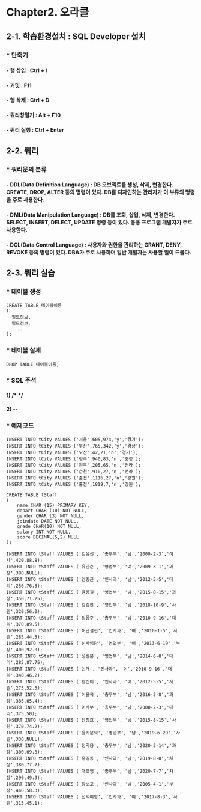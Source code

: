 # Chapter2. 오라클
## 2-1. 학습환경설치 : SQL Developer 설치
### * 단축기
#### - 행 삽입 : Ctrl + I
#### - 커밋 : F11
#### - 행 삭제 : Ctrl + D
#### - 쿼리창열기 : Alt + F10
#### - 쿼리 실행 : Ctrl + Enter
## 2-2. 쿼리
### * 쿼리문의 분류
#### - DDL(Data Definition Language) : DB 오브젝트를 생성, 삭제, 변경한다. CREATE, DROP, ALTER 등의 명령이 있다. DB를 디자인하는 관리자가 이 부류의 명령을 주로 사용한다.
#### - DML(Data Manipulation Language) : DB를 조회, 삽입, 삭제, 변경한다. SELECT, INSERT, DELECT, UPDATE 명령 등이 있다. 응용 프로그램 개발자가 주로 사용한다.
#### - DCL(Data Control Language) : 사용자와 권한을 관리하는 GRANT, DENY, REVOKE 등의 명령이 있다. DBA가 주로 사용하며 일반 개발자는 사용할 일이 드물다.
## 2-3. 쿼리 실습
### * 테이블 생성
```
CREATE TABLE 테이블이름
(
  필드정보,
  필드정보,
  ....
);
```
### * 테이블 살제
```
DROP TABLE 테이블이름;
```
### * SQL 주석
#### 1) /* */
#### 2) --
### * 예제코드
```
INSERT INTO tCity VALUES ('서울',605,974,'y','경기');
INSERT INTO tCity VALUES ('부산',765,342,'y','경상');
INSERT INTO tCity VALUES ('오산',42,21,'n','경기');
INSERT INTO tCity VALUES ('청주',940,83,'n','충청');
INSERT INTO tCity VALUES ('전주',205,65,'n','전라');
INSERT INTO tCity VALUES ('순천',910,27,'n','전라');
INSERT INTO tCity VALUES ('춘천',1116,27,'n','강원');
INSERT INTO tCity VALUES ('홍천',1819,7,'n','강원');
```
```
CREATE TABLE tStaff
(
    name CHAR (15) PRIMARY KEY,
    depart CHAR (10) NOT NULL,
    gender CHAR (3) NOT NULL,
    joindate DATE NOT NULL,
    grade CHAR(10) NOT NULL,
    salary INT NOT NULL,
    score DECIMAL(5,2) NULL
);
```
```
INSERT INTO tStaff VALUES ('김유신', '총무부', '남','2000-2-3','이사',420,88.8);
INSERT INTO tStaff VALUES ('유관순', '영업부', '여','2009-3-1','과장',380,NULL);
INSERT INTO tStaff VALUES ('안중근', '인사과', '남','2012-5-5','대리',256,76.5);
INSERT INTO tStaff VALUES ('윤봉길', '영업부', '남','2015-8-15','과장',350,71.25);
INSERT INTO tStaff VALUES ('강감찬', '영업부', '남','2018-10-9','사원',320,56.0);
INSERT INTO tStaff VALUES ('정몽주', '총무부', '남','2010-9-16','대리',370,89.5);
INSERT INTO tStaff VALUES ('허난설현', '인사과', '여','2010-1-5','사원',285,44.5);
INSERT INTO tStaff VALUES ('신사임당', '영업부', '여','2013-6-19','부장',400,92.0);
INSERT INTO tStaff VALUES ('성삼문', '영업부', '남','2014-6-8','대리',285,87.75);
INSERT INTO tStaff VALUES ('논개', '인사과', '여','2010-9-16','대리',340,46.2);
INSERT INTO tStaff VALUES ('황진이', '인사과', '여','2012-5-5','사원',275,52.5);
INSERT INTO tStaff VALUES ('이율곡', '총무부', '남','2016-3-8','과장',385,65.4);
INSERT INTO tStaff VALUES ('이사부', '총무부', '남','2000-2-3','대리',375,50);
INSERT INTO tStaff VALUES ('안창호', '영업부', '남','2015-8-15','사원',370,74.2);
INSERT INTO tStaff VALUES ('을지문덕', '영업부', '남','2019-6-29','사원',330,NULL);
INSERT INTO tStaff VALUES ('정약용', '총무부', '남','2020-3-14','과장',300,69.8);
INSERT INTO tStaff VALUES ('홍길동', '인사과', '남','2019-8-8','차장',380,77.7);
INSERT INTO tStaff VALUES ('대조영', '총무부', '남','2020-7-7','차장',290,49.9);
INSERT INTO tStaff VALUES ('장보고', '인사과', '남','2005-4-1','부장',440,58.3);
INSERT INTO tStaff VALUES ('선덕여왕', '인사과', '여','2017-8-3','사원',315,45.1);
```
